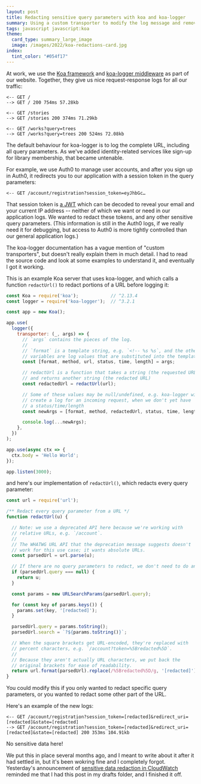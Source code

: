 ```yaml
---
layout: post
title: Redacting sensitive query parameters with koa and koa-logger
summary: Using a custom transporter to modify the log message and remove secret information.
tags: javascript javascript:koa
theme:
  card_type: summary_large_image
  image: /images/2022/koa-redactions-card.jpg
index:
  tint_color: "#054f17"
---
```


<!-- Card image based on https://www.pexels.com/photo/photo-of-green-fern-leaves-1687341/ and Wikipedia article -->

At work, we use the [Koa framework][koa] and [koa-logger middleware][koa-logger] as part of our website.
Together, they give us nice request-response logs for all our traffic:

```
<-- GET /
--> GET / 200 754ms 57.28kb

<-- GET /stories
--> GET /stories 200 374ms 71.29kb

<-- GET /works?query=trees
--> GET /works?query=trees 200 524ms 72.08kb
```

The default behaviour for koa-logger is to log the complete URL, including all query parameters.
As we've added identity-related services like sign-up for library membership, that became untenable.

For example, we use Auth0 to manage user accounts, and after you sign up in Auth0, it redirects you to our application with a session token in the query parameters:

```
<-- GET /account/registration?session_token=eyJhbGc…
```

That session token is [a JWT][jwt] which can be decoded to reveal your email and your current IP address -- neither of which we want or need in our application logs.
We wanted to redact these tokens, and any other sensitive query parameters.
(This information is still in the Auth0 logs, if we really need it for debugging, but access to Auth0 is more tightly controlled than our general application logs.)

The koa-logger documentation has a vague mention of "custom transporters", but doesn't really explain them in much detail.
I had to read the source code and look at some examples to understand it, and eventually I got it working.

This is an example Koa server that uses koa-logger, and which calls a function `redactUrl()` to redact portions of a URL before logging it:

```javascript
const Koa = require('koa');            // ^2.13.4
const logger = require('koa-logger');  // ^3.2.1

const app = new Koa();

app.use(
  logger({
    transporter: (_, args) => {
      // `args` contains the pieces of the log.
      //
      // `format` is a template string, e.g. `<!-- %s %s`, and the other
      // variables are log values that are substituted into the template.
      const [format, method, url, status, time, length] = args;

      // redactUrl is a function that takes a string (the requested URL)
      // and returns another string (the redacted URL)
      const redactedUrl = redactUrl(url);

      // Some of these values may be null/undefined, e.g. koa-logger will
      // create a log for an incoming request, when we don't yet have
      // a status/time/length
      const newArgs = [format, method, redactedUrl, status, time, length].filter(Boolean);

      console.log(...newArgs);
    },
  })
);

app.use(async ctx => {
  ctx.body = 'Hello World';
});

app.listen(3000);
```

and here's our implementation of `redactUrl()`, which redacts every query parameter:

```javascript
const url = require('url');

/** Redact every query parameter from a URL */
function redactUrl(u) {

  // Note: we use a deprecated API here because we're working with
  // relative URLs, e.g. `/account`.
  //
  // The WHATWG URL API that the deprecation message suggests doesn't
  // work for this use case; it wants absolute URLs.
  const parsedUrl = url.parse(u);

  // If there are no query parameters to redact, we don't need to do anything.
  if (parsedUrl.query === null) {
    return u;
  }

  const params = new URLSearchParams(parsedUrl.query);

  for (const key of params.keys()) {
    params.set(key, '[redacted]');
  }

  parsedUrl.query = params.toString();
  parsedUrl.search = `?${params.toString()}`;

  // When the square brackets get URL-encoded, they're replaced with
  // percent characters, e.g. `/account?token=%5Bredacted%5D`.
  //
  // Because they aren't actually URL characters, we put back the
  // original brackets for ease of readability.
  return url.format(parsedUrl).replace(/%5Bredacted%5D/g, '[redacted]');
}
```

You could modify this if you only wanted to redact specific query parameters, or you wanted to redact some other part of the URL.

Here's an example of the new logs:

```
<-- GET /account/registration?session_token=[redacted]&redirect_uri=[redacted]&state=[redacted]
--> GET /account/registration?session_token=[redacted]&redirect_uri=[redacted]&state=[redacted] 200 353ms 104.91kb
```

No sensitive data here!

We put this in place several months ago, and I meant to write about it after it had settled in, but it's been wokring fine and  I completely forgot.
Yesterday's announcement of [sensitive data redaction in CloudWatch][cloudwatch] reminded me that I had this post in my drafts folder, and I finished it off.

[koa]: https://www.npmjs.com/package/koa
[koa-logger]: https://www.npmjs.com/package/koa-logger
[jwt]: https://en.wikipedia.org/wiki/JSON_Web_Token
[cloudwatch]: https://aws.amazon.com/blogs/aws/protect-sensitive-data-with-amazon-cloudwatch-logs/
